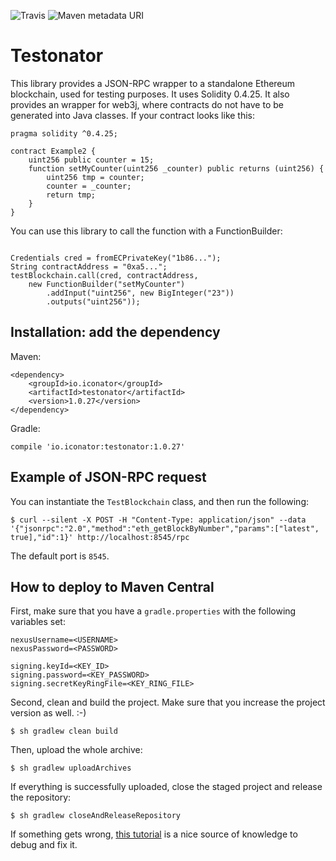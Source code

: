 ![Travis](https://img.shields.io/travis/ICOnator/Testonator.svg) ![Maven metadata URI](https://img.shields.io/maven-metadata/v/http/central.maven.org/maven2/io/iconator/testonator/maven-metadata.xml.svg)

# Testonator

This library provides a JSON-RPC wrapper to a standalone Ethereum blockchain, used for testing purposes. It uses Solidity 0.4.25. It also provides an wrapper for web3j, where contracts do not have to be generated into Java classes. If your contract looks like this:

```
pragma solidity ^0.4.25;
               
contract Example2 {
    uint256 public counter = 15;
    function setMyCounter(uint256 _counter) public returns (uint256) {
        uint256 tmp = counter;
        counter = _counter;
        return tmp;
    }
}
```

You can use this library to call the function with a FunctionBuilder:

```

Credentials cred = fromECPrivateKey("1b86...");
String contractAddress = "0xa5...";
testBlockchain.call(cred, contractAddress, 
    new FunctionBuilder("setMyCounter")
        .addInput("uint256", new BigInteger("23"))
        .outputs("uint256"));
```


## Installation: add the dependency

Maven:

```
<dependency>
    <groupId>io.iconator</groupId>
    <artifactId>testonator</artifactId>
    <version>1.0.27</version>
</dependency>
```

Gradle:

```
compile 'io.iconator:testonator:1.0.27'
```

## Example of JSON-RPC request

You can instantiate the `TestBlockchain` class, and then run the following:

```
$ curl --silent -X POST -H "Content-Type: application/json" --data '{"jsonrpc":"2.0","method":"eth_getBlockByNumber","params":["latest", true],"id":1}' http://localhost:8545/rpc
```

The default port is `8545`.

## How to deploy to Maven Central

First, make sure that you have a `gradle.properties` with the following variables set:

```
nexusUsername=<USERNAME>
nexusPassword=<PASSWORD>

signing.keyId=<KEY_ID>
signing.password=<KEY_PASSWORD>
signing.secretKeyRingFile=<KEY_RING_FILE>
```

Second, clean and build the project. Make sure that you increase the project version as well. :-)

```
$ sh gradlew clean build
```

Then, upload the whole archive:

```
$ sh gradlew uploadArchives
```

If everything is successfully uploaded, close the staged project and release the repository:

```
$ sh gradlew closeAndReleaseRepository
```

If something gets wrong, [this tutorial](http://www.albertgao.xyz/2018/01/18/how-to-publish-artifact-to-maven-central-via-gradle/)
is a nice source of knowledge to debug and fix it.
